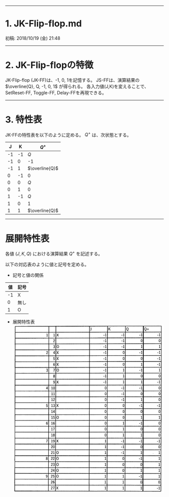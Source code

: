 ______________________________________________________________________________
# 1. JK-Flip-flop.md
初稿: 2018/10/19 (金) 21:48

______________________________________________________________________________
# 2. JK-Flip-flopの特徴
JK-Flip-flop (JK-FF)は、-1, 0, 1を記憶する。
JS-FFは、演算結果の $\overline{Q}, Q, -1, 0, 1$ が得られる。
各入力値(J,K)を変えることで、SetReset-FF, Toggle-FF, Delay-FFを再現できる。

______________________________________________________________________________
# 3. 特性表

JK-FFの特性表を以下のように定める。
$Q^+$ は、次状態とする。

|  J   |  K   |  $Q^+$ |
| ---- | ---- | ----   |
|  -1  |  -1  | $Q$ |
|  -1  |   0  | -1|
|  -1  |   1  | $\overline{Q}$ |
|   0  |  -1  | 0 |
|   0  |   0  | $Q$ |
|   0  |   1  | 0 |
|   1  |  -1  | $Q$|
|   1  |   0  | 1 |
|   1  |   1  | $\overline{Q}$ |

______________________________________________________________________________
# 展開特性表

各値 ($J,K,Q$) における演算結果 $Q^+$ を記述する。

以下の対応表のように値と記号を定める。

- 記号と値の関係

|  値  |  記号  |
| ---- | ----  |
|  -1  |  X    |
|   0  |  無し |
|   1  |  O    |

- 展開特性表
![展開特性表](fig-001.png)
